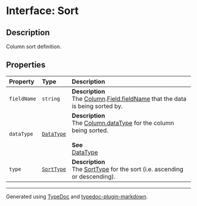 # Interface: Sort

## Description

Column sort definition.

## Properties

| Property | Type | Description |
| :------ | :------ | :------ |
| `fieldName` | `string` | **Description**<br />The [Column](Column.md).[Field.fieldName](../classes/Field.md) that the data is being sorted by. |
| `dataType` | [`DataType`](../enumerations/DataType.md) | **Description**<br />The [Column.dataType](Column.md) for the column being sorted.<br /><br />**See**<br />[DataType](../enumerations/DataType.md) |
| `type` | [`SortType`](../enumerations/SortType.md) | **Description**<br />The [SortType](../enumerations/SortType.md) for the sort (i.e. ascending or descending). |

***

Generated using [TypeDoc](https://typedoc.org) and [typedoc-plugin-markdown](https://typedoc-plugin-markdown.org).
